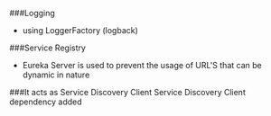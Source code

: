 ###Logging

- using LoggerFactory (logback) 

###Service Registry
- Eureka Server is used to prevent the usage of URL'S 
that can be dynamic in nature
  
###It acts as Service Discovery Client
Service Discovery Client dependency added
